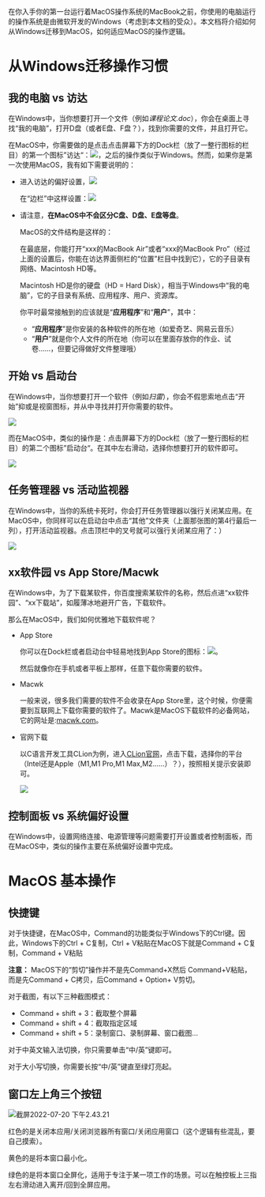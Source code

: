在你入手你的第一台运行着MacOS操作系统的MacBook之前，你使用的电脑运行的操作系统是由微软开发的Windows（考虑到本文档的受众）。本文档将介绍如何从Windows迁移到MacOS，如何适应MacOS的操作逻辑。

# 从Windows迁移操作习惯

## 我的电脑 vs 访达

在Windows中，当你想要打开一个文件（例如*课程论文.doc*），你会在桌面上寻找“我的电脑”，打开D盘（或者E盘、F盘？），找到你需要的文件，并且打开它。

在MacOS中，你需要做的是点击点击屏幕下方的Dock栏（放了一整行图标的栏目）的第一个图标”访达“：![](https://tva1.sinaimg.cn/large/e6c9d24egy1h4dcf22l7zj201s01qgld.jpg)，之后的操作类似于Windows。然而，如果你是第一次使用MacOS，我有如下需要说明的：

* 进入访达的偏好设置，![](https://tva1.sinaimg.cn/large/e6c9d24egy1h4dcj7f7opj214y0u0wjq.jpg)

  在“边栏”中这样设置：![](https://tva1.sinaimg.cn/large/e6c9d24egy1h4dclwdykkj20r61cuwhe.jpg)

* 请注意，**在MacOS中不会区分C盘、D盘、E盘等盘**。

  MacOS的文件结构是这样的：

  在最底层，你能打开“xxx的MacBook Air”或者“xxx的MacBook Pro”（经过上面的设置后，你能在访达界面侧栏的“位置”栏目中找到它），它的子目录有网络、Macintosh HD等。

  Macintosh HD是你的硬盘（HD = Hard Disk），相当于Windows中“我的电脑”，它的子目录有系统、应用程序、用户、资源库。

  你平时最常接触到的应该就是“**应用程序**”和“**用户**”，其中：

  * “**应用程序**”是你安装的各种软件的所在地（如爱奇艺、网易云音乐）
  * “**用户**”就是你个人文件的所在地（你可以在里面存放你的作业、试卷......，但要记得做好文件整理哦）

## 开始 vs 启动台

在Windows中，当你想要打开一个软件（例如*扫雷*），你会不假思索地点击“开始”抑或是视窗图标，并从中寻找并打开你需要的软件。

![](https://lh3.googleusercontent.com/-Ha3saq8OFts/YZMEemOcCwI/AAAAAAAAf_E/doZFnqHFfcsdPB3KOQulsH7cVSz6zv5mACEwYBhgLKtMDABHVOhz0Yv1aeBYkerQCB_m-YeLyTFOl3JarAk7ZvmmbmTWvUt9Yo5rcaOx8EetpKoEL5zdi6suJqUPqAMnxCNuWFELSyYPq9TGqd1jnPKxLLCNEoDi-ct7BqNP-qrbr-_RAl4PoEh475JURNwrog8TvSNIAwgKm8fv1N7Y0r_6nG4wQkDL6C8yGOReu2_Ysux0VBDtLMOjJWsbF9oOg8knIx0aNUu7iH9x6OAe5nc8qRJ9JAfDdFJmfsyBLbmby05oQAwRcYF061FhRQc169j-3E3ddF3CAISoZaxsVDG9lFLs98mBoKFMmsRq6iJFORCnOlZ4IsGocFYnRrZdUe-I4bTCtkcQ9hyQN2aHc_JtkDgLTnMCjw2C-kmdV5lhmq6SURgSQhsiwskhB0jsfLSu6fKpSmvjKtAimgTsvdxHIumJhgyKx-3RFlngT5244xJqqroLbFRwtwF6y_J_UJd60TlpZ9rUuI2n6rMQ6gXfesIgyHREDRQh69fCGUlcpsq2rkfglCulysq_MpkoHq7kYDJJ8xPwL3fJFE5QV81NicQe3qg9AZ13NyW4zD5VEu6yFe7b5GAzmw1OvfPHjCTW3Oj-ksy5LpuID3J49jsi5z10wzPrNjAY/s0/U2uICCilcH0LykMXgkc1PAKE9EA.png)

而在MacOS中，类似的操作是：点击屏幕下方的Dock栏（放了一整行图标的栏目）的第二个图标”启动台“。在其中左右滑动，选择你想要打开的软件即可。

![](https://tva1.sinaimg.cn/large/e6c9d24egy1h4dcb1p118j21c00u0n2q.jpg)

## 任务管理器 vs 活动监视器

在Windows中，当你的系统卡死时，你会打开任务管理器以强行关闭某应用。在MacOS中，你同样可以在启动台中点击“其他”文件夹（上面那张图的第4行最后一列），打开活动监视器。点击顶栏中的叉号就可以强行关闭某应用了：）

![](https://tva1.sinaimg.cn/large/e6c9d24egy1h4dd3ffl7ij219u0u0gq2.jpg)

## xx软件园 vs App Store/Macwk

在Windows中，为了下载某软件，你百度搜索某软件的名称，然后点进“xx软件园”、“xx下载站”，如履薄冰地避开广告，下载软件。

那么在MacOS中，我们如何优雅地下载软件呢？

* App Store

  你可以在Dock栏或者启动台中轻易地找到App Store的图标：![](https://tva1.sinaimg.cn/large/e6c9d24egy1h4dd8jojf7j201o01ma9t.jpg)。

  然后就像你在手机或者平板上那样，任意下载你需要的软件。

* Macwk

  一般来说，很多我们需要的软件不会收录在App Store里，这个时候，你便需要到互联网上下载你需要的软件了。Macwk是MacOS下载软件的必备网站，它的网址是:[macwk.com](macwk.com)。

* 官网下载

  以C语言开发工具CLion为例，进入[CLion官网](https://www.jetbrains.com/zh-cn/clion/)，点击下载，选择你的平台（Intel还是Apple（M1,M1 Pro,M1 Max,M2......）？），按照相关提示安装即可。

  ![](https://tva1.sinaimg.cn/large/e6c9d24egy1h4dde9r3gcj210r0u0dj5.jpg)

## 控制面板 vs 系统偏好设置

在Windows中，设置网络连接、电源管理等问题需要打开设置或者控制面板，而在MacOS中，类似的操作主要在系统偏好设置中完成。

# MacOS 基本操作

## 快捷键

对于快捷键，在MacOS中，Command的功能类似于Windows下的Ctrl键。因此，Windows下的Ctrl + C复制，Ctrl + V粘贴在MacOS下就是Command + C复制，Command + V粘贴

**注意：** MacOS下的“剪切”操作并不是先Command+X然后 Command+V粘贴，而是先Command + C拷贝，后Command + Option+ V剪切。

对于截图，有以下三种截图模式：

* Command + shift + 3：截取整个屏幕
* Command + shift + 4：截取指定区域
* Command + shift + 5：录制窗口、录制屏幕、窗口截图...

对于中英文输入法切换，你只需要单击“中/英”键即可。

对于大小写切换，你需要长按“中/英”键直至绿灯亮起。

## 窗口左上角三个按钮

![截屏2022-07-20 下午2.43.21](https://tva1.sinaimg.cn/large/e6c9d24egy1h4de0rfkbkj204401y742.jpg)

红色的是关闭本应用/关闭浏览器所有窗口/关闭应用窗口（这个逻辑有些混乱，要自己摸索）。

黄色的是将本窗口最小化。

绿色的是将本窗口全屏化，适用于专注于某一项工作的场景。可以在触控板上三指左右滑动进入离开/回到全屏应用。